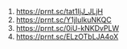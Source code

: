 1. https://prnt.sc/tat1IjJ_JLjH
2. https://prnt.sc/Y1jIulkuNKQC
3. https://prnt.sc/0iU-kNKDvPLW
4. https://prnt.sc/ELzOTbLJA4oX
